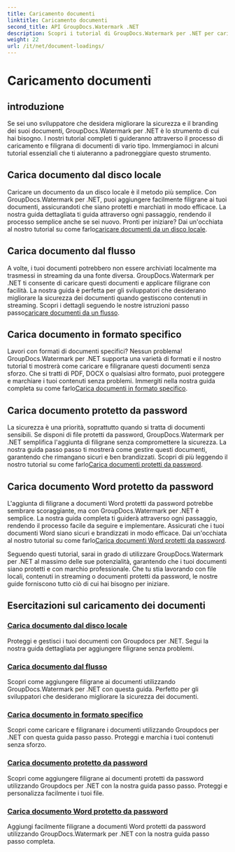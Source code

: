 ```yaml
---
title: Caricamento documenti
linktitle: Caricamento documenti
second_title: API GroupDocs.Watermark .NET
description: Scopri i tutorial di GroupDocs.Watermark per .NET per caricare e filigranare i documenti, garantendo la sicurezza e il branding dei documenti con guide dettagliate.
weight: 22
url: /it/net/document-loadings/
---
```


# Caricamento documenti

## introduzione
Se sei uno sviluppatore che desidera migliorare la sicurezza e il branding dei suoi documenti, GroupDocs.Watermark per .NET è lo strumento di cui hai bisogno. I nostri tutorial completi ti guideranno attraverso il processo di caricamento e filigrana di documenti di vario tipo. Immergiamoci in alcuni tutorial essenziali che ti aiuteranno a padroneggiare questo strumento.

## Carica documento dal disco locale
Caricare un documento da un disco locale è il metodo più semplice. Con GroupDocs.Watermark per .NET, puoi aggiungere facilmente filigrane ai tuoi documenti, assicurandoti che siano protetti e marchiati in modo efficace. La nostra guida dettagliata ti guida attraverso ogni passaggio, rendendo il processo semplice anche se sei nuovo. Pronti per iniziare? Dai un'occhiata al nostro tutorial su come farlo[caricare documenti da un disco locale](./load-document-from-local-disk/).

## Carica documento dal flusso
 A volte, i tuoi documenti potrebbero non essere archiviati localmente ma trasmessi in streaming da una fonte diversa. GroupDocs.Watermark per .NET ti consente di caricare questi documenti e applicare filigrane con facilità. La nostra guida è perfetta per gli sviluppatori che desiderano migliorare la sicurezza dei documenti quando gestiscono contenuti in streaming. Scopri i dettagli seguendo le nostre istruzioni passo passo[caricare documenti da un flusso](./load-document-from-stream/).

## Carica documento in formato specifico
Lavori con formati di documenti specifici? Nessun problema! GroupDocs.Watermark per .NET supporta una varietà di formati e il nostro tutorial ti mostrerà come caricare e filigranare questi documenti senza sforzo. Che si tratti di PDF, DOCX o qualsiasi altro formato, puoi proteggere e marchiare i tuoi contenuti senza problemi. Immergiti nella nostra guida completa su come farlo[Carica documenti in formato specifico](./load-specific-format-document/).

## Carica documento protetto da password
 La sicurezza è una priorità, soprattutto quando si tratta di documenti sensibili. Se disponi di file protetti da password, GroupDocs.Watermark per .NET semplifica l'aggiunta di filigrane senza compromettere la sicurezza. La nostra guida passo passo ti mostrerà come gestire questi documenti, garantendo che rimangano sicuri e ben brandizzati. Scopri di più leggendo il nostro tutorial su come farlo[Carica documenti protetti da password](./load-password-protected-document/).

## Carica documento Word protetto da password
L'aggiunta di filigrane a documenti Word protetti da password potrebbe sembrare scoraggiante, ma con GroupDocs.Watermark per .NET è semplice. La nostra guida completa ti guiderà attraverso ogni passaggio, rendendo il processo facile da seguire e implementare. Assicurati che i tuoi documenti Word siano sicuri e brandizzati in modo efficace. Dai un'occhiata al nostro tutorial su come farlo[Carica documenti Word protetti da password](./load-password-protected-word-document/).

Seguendo questi tutorial, sarai in grado di utilizzare GroupDocs.Watermark per .NET al massimo delle sue potenzialità, garantendo che i tuoi documenti siano protetti e con marchio professionale. Che tu stia lavorando con file locali, contenuti in streaming o documenti protetti da password, le nostre guide forniscono tutto ciò di cui hai bisogno per iniziare.
## Esercitazioni sul caricamento dei documenti
### [Carica documento dal disco locale](./load-document-from-local-disk/)
Proteggi e gestisci i tuoi documenti con Groupdocs per .NET. Segui la nostra guida dettagliata per aggiungere filigrane senza problemi.
### [Carica documento dal flusso](./load-document-from-stream/)
Scopri come aggiungere filigrane ai documenti utilizzando GroupDocs.Watermark per .NET con questa guida. Perfetto per gli sviluppatori che desiderano migliorare la sicurezza dei documenti.
### [Carica documento in formato specifico](./load-specific-format-document/)
Scopri come caricare e filigranare i documenti utilizzando Groupdocs per .NET con questa guida passo passo. Proteggi e marchia i tuoi contenuti senza sforzo.
### [Carica documento protetto da password](./load-password-protected-document/)
Scopri come aggiungere filigrane ai documenti protetti da password utilizzando Groupdocs per .NET con la nostra guida passo passo. Proteggi e personalizza facilmente i tuoi file.
### [Carica documento Word protetto da password](./load-password-protected-word-document/)
Aggiungi facilmente filigrane a documenti Word protetti da password utilizzando GroupDocs.Watermark per .NET con la nostra guida passo passo completa.